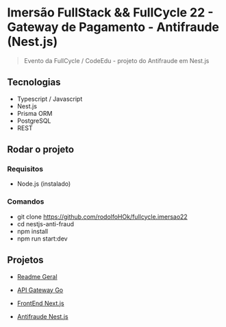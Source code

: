 # Imersão FullStack && FullCycle 22 - Gateway de Pagamento - Antifraude (Nest.js)

> Evento da FullCycle / CodeEdu - projeto do Antifraude em Nest.js

## Tecnologias

- Typescript / Javascript
- Nest.js
- Prisma ORM
- PostgreSQL
- REST

## Rodar o projeto

### Requisitos

- Node.js (instalado)

### Comandos

- git clone https://github.com/rodolfoHOk/fullcycle.imersao22
- cd nestjs-anti-fraud
- npm install
- npm run start:dev

## Projetos

- [Readme Geral](../README.md)

- [API Gateway Go](../go-gateway-api/README.md)

- [FrontEnd Next.js](../nextjs-frontend/README.md)

- [Antifraude Nest.js](#imersão-fullstack--fullcycle-22---gateway-de-pagamento---antifraude-nestjs)
